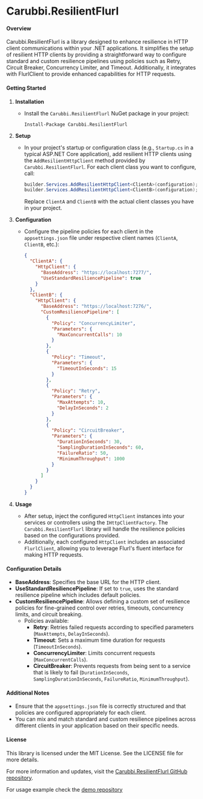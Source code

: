 # Carubbi.ResilientFlurl

#### Overview
Carubbi.ResilientFlurl is a library designed to enhance resilience in HTTP client communications within your .NET applications. It simplifies the setup of resilient HTTP clients by providing a straightforward way to configure standard and custom resilience pipelines using policies such as Retry, Circuit Breaker, Concurrency Limiter, and Timeout. Additionally, it integrates with FlurlClient to provide enhanced capabilities for HTTP requests.

#### Getting Started

1. **Installation**
   - Install the `Carubbi.ResilientFlurl` NuGet package in your project:
     ```
     Install-Package Carubbi.ResilientFlurl
     ```

2. **Setup**
   - In your project's startup or configuration class (e.g., `Startup.cs` in a typical ASP.NET Core application), add resilient HTTP clients using the `AddResilientHttpClient` method provided by `Carubbi.ResilientFlurl`. For each client class you want to configure, call:
     ```csharp
     builder.Services.AddResilientHttpClient<ClientA>(configuration);
     builder.Services.AddResilientHttpClient<ClientB>(configuration);
     ```
     Replace `ClientA` and `ClientB` with the actual client classes you have in your project.

3. **Configuration**
   - Configure the pipeline policies for each client in the `appsettings.json` file under respective client names (`ClientA`, `ClientB`, etc.):
     ```json
     {
       "ClientA": {
         "HttpClient": {
           "BaseAddress": "https://localhost:7277/",
           "UseStandardResiliencePipeline": true
         }
       },
       "ClientB": {
         "HttpClient": {
           "BaseAddress": "https://localhost:7276/",
           "CustomResiliencePipeline": [
             {
               "Policy": "ConcurrencyLimiter",
               "Parameters": {
                 "MaxConcurrentCalls": 10
               }
             },
             {
               "Policy": "Timeout",
               "Parameters": {
                 "TimeoutInSeconds": 15
               }
             },
             {
               "Policy": "Retry",
               "Parameters": {
                 "MaxAttempts": 10,
                 "DelayInSeconds": 2
               }
             },
             {
               "Policy": "CircuitBreaker",
               "Parameters": {
                 "DurationInSeconds": 30,
                 "SamplingDurationInSeconds": 60,
                 "FailureRatio": 50,
                 "MinimumThroughput": 1000
               }
             }
           ]
         }
       }
     }
     ```

4. **Usage**
   - After setup, inject the configured `HttpClient` instances into your services or controllers using the `IHttpClientFactory`. The `Carubbi.ResilientFlurl` library will handle the resilience policies based on the configurations provided.
   - Additionally, each configured `HttpClient` includes an associated `FlurlClient`, allowing you to leverage Flurl's fluent interface for making HTTP requests.

#### Configuration Details

- **BaseAddress**: Specifies the base URL for the HTTP client.
- **UseStandardResiliencePipeline**: If set to `true`, uses the standard resilience pipeline which includes default policies.
- **CustomResiliencePipeline**: Allows defining a custom set of resilience policies for fine-grained control over retries, timeouts, concurrency limits, and circuit breaking.
  - Policies available:
    - **Retry**: Retries failed requests according to specified parameters (`MaxAttempts`, `DelayInSeconds`).
    - **Timeout**: Sets a maximum time duration for requests (`TimeoutInSeconds`).
    - **ConcurrencyLimiter**: Limits concurrent requests (`MaxConcurrentCalls`).
    - **CircuitBreaker**: Prevents requests from being sent to a service that is likely to fail (`DurationInSeconds`, `SamplingDurationInSeconds`, `FailureRatio`, `MinimumThroughput`).

#### Additional Notes
- Ensure that the `appsettings.json` file is correctly structured and that policies are configured appropriately for each client.
- You can mix and match standard and custom resilience pipelines across different clients in your application based on their specific needs.

#### License
This library is licensed under the MIT License. See the LICENSE file for more details.

For more information and updates, visit the [Carubbi.ResilientFlurl GitHub repository](https://github.com/rcarubbi/Carubbi.ResilientFlurl).

For usage example check the [demo repository](https://github.com/rcarubbi/ConsoleAppsDemo)
